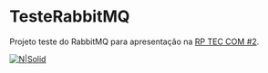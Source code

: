 # TesteRabbitMQ

Projeto teste do RabbitMQ para apresentação na [RP TEC COM #2](http://rpteccom.com/).

[![N|Solid](http://rpteccom.com/assets/images/logo/logo-color-slogan-white.svg)](http://rpteccom.com/)